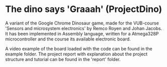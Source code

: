 # The dino says 'Graaah' (ProjectDino)

A variant of the Google Chrome Dinosaur game, made for the VUB-course 'Sensors and microsystem electronics' by Remco Royen and Johan Jacobs. It has been implemented in Assembly language, written for a Atmega328P microcontroller and the course its available electronic board. 

A video example of the board loaded with the code can be found in the example folder. The project report with explanation about the project structure and tutorial can be found in the 'report' folder. 